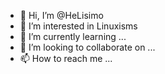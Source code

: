 - 👋 Hi, I’m @HeLisimo
- 👀 I’m interested in Linuxisms
- 🌱 I’m currently learning ...
- 💞️ I’m looking to collaborate on ...
- 📫 How to reach me ...

<!---
HeLisimo/HeLisimo is a ✨ special ✨ repository because its `README.md` (this file) appears on your GitHub profile.
You can click the Preview link to take a look at your changes.
--->
